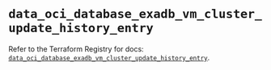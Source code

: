 # `data_oci_database_exadb_vm_cluster_update_history_entry`

Refer to the Terraform Registry for docs: [`data_oci_database_exadb_vm_cluster_update_history_entry`](https://registry.terraform.io/providers/oracle/oci/6.18.0/docs/data-sources/database_exadb_vm_cluster_update_history_entry).
